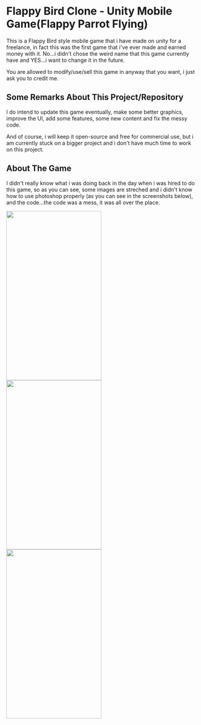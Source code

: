 # Flappy Bird Clone - Unity Mobile Game(Flappy Parrot Flying)

This is a Flappy Bird style mobile game that i have made on unity for a freelance, in fact this was the first game that i've ever made and 
earned money with it. No...i didn't chose the weird name that this game currently have and YES...i want to change it in the future.

You are allowed to modify/use/sell this game in anyway that you want, i just ask you to credit me.

## Some Remarks About This Project/Repository

I do intend to update this game eventually, make some better graphics, improve the UI, add some features, some new content and
fix the messy code.

And of course, i will keep it open-source and free for commercial use, but i am currently stuck on a bigger project and i don't have
much time to work on this project.


## About The Game

I didn't really know what i was doing back in the day when i was hired to do this game, so as you can see, some images are streched and i
didn't know how to use photoshop properly (as you can see in the screenshots below), and the code...the code was a mess, it was all 
over the place.

<div>
  <img width="251" height="447" align="left" src="https://github.com/NicolasPCouts/FlappyBird-Unity2017/blob/master/screenshots/Screenshot_20180710-001753.png">
  <img width="251" height="447" align="left" src="https://github.com/NicolasPCouts/FlappyBird-Unity2017/blob/master/screenshots/Screenshot_20180710-001807.png">
    <img width="251" height="447" align="left" src="https://github.com/NicolasPCouts/FlappyBird-Unity2017/blob/master/screenshots/Screenshot_20180710-001911.png">
</div>

